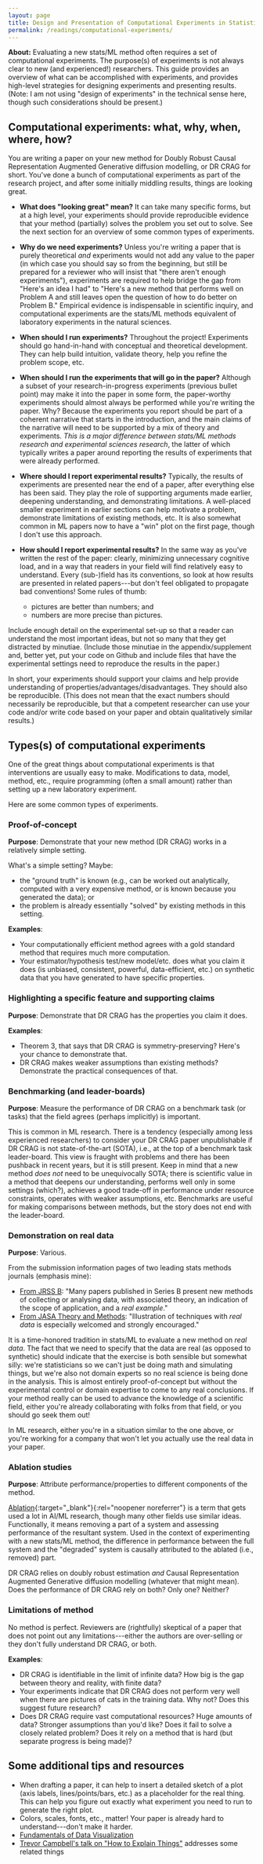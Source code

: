 ```yaml
---
layout: page
title: Design and Presentation of Computational Experiments in Statistics/ML
permalink: /readings/computational-experiments/
---
```



**About:** 
Evaluating a new stats/ML method often requires a set of computational experiments. The purpose(s) of experiments is not always clear to new (and experienced!) researchers. This guide provides an overview of what can be accomplished with experiments, and provides high-level strategies for designing experiments and presenting results. (Note: I am not using "design of experiments" in the technical sense here, though such considerations should be present.)


## Computational experiments: what, why, when, where, how?

You are writing a paper on your new method for Doubly Robust Causal Representation Augmented Generative diffusion modelling, or DR CRAG for short. You've done a bunch of computational experiments as part of the research project, and after some initially middling results, things are looking great. 

- **What does "looking great" mean?** It can take many specific forms, but at a high level, your experiments should provide reproducible evidence that your method (partially) solves the problem you set out to solve. See the next section for an overview of some common types of experiments. 
- **Why do we need experiments?** Unless you're writing a paper that is purely theoretical *and* experiments would not add any value to the paper (in which case you should say so from the beginning, but still be prepared for a reviewer who will insist that "there aren't enough experiments"), experiments are required to help bridge the gap from "Here's an idea I had" to "Here's a new method that performs well on Problem A and still leaves open the question of how to do better on Problem B." Empirical evidence is indispensable in scientific inquiry, and computational experiments are the stats/ML methods equivalent of laboratory experiments in the natural sciences. 
- **When should I run experiments?** Throughout the project! Experiments should go hand-in-hand with conceptual and theoretical development. They can help build intuition, validate theory, help you refine the problem scope, etc.
- **When should I run the experiments that will go in the paper?** Although a subset of your research-in-progress experiments (previous bullet point) may make it into the paper in some form, the paper-worthy experiments should almost always be performed while you're writing the paper. Why? Because the experiments you report should be part of a coherent narrative that starts in the introduction, and the main claims of the narrative will need to be supported by a mix of theory and experiments. *This is a major difference between stats/ML methods research and experimental sciences research*, the latter of which typically writes a paper around reporting the results of experiments that were already performed. 
- **Where should I report experimental results?** Typically, the results of experiments are presented near the end of a paper, after everything else has been said. They play the role of supporting arguments made earlier, deepening understanding, and demonstrating limitations. A well-placed smaller experiment in earlier sections can help motivate a problem, demonstrate limitations of existing methods, etc. It is also somewhat common in ML papers now to have a "win" plot on the first page, though I don't use this approach. 
- **How should I report experimental results?** In the same way as you've written the rest of the paper: clearly, minimizing unnecessary cognitive load, and in a way that readers in your field will find relatively easy to understand. Every (sub-)field has its conventions, so look at how results are presented in related papers---but don't feel obligated to propagate bad conventions! Some rules of thumb: 

	+ pictures are better than numbers; and
	+ numbers are more precise than pictures.

Include enough detail on the experimental set-up so that a reader can understand the most important ideas, but not so many that they get distracted by minutiae. (Include those minutiae in the appendix/supplement and, better yet, put your code on Github and include files that have the experimental settings need to reproduce the results in the paper.)


In short, your experiments should support your claims and help provide understanding of properties/advantages/disadvantages. They should also be reproducible. (This does not mean that the exact numbers should necessarily be reproducible, but that a competent researcher can use your code and/or write code based on your paper and obtain qualitatively similar results.)


## Types(s) of computational experiments

One of the great things about computational experiments is that interventions are usually easy to make. Modifications to data, model, method, etc., require programming (often a small amount) rather than setting up a new laboratory experiment. 

Here are some common types of experiments. 


### Proof-of-concept

**Purpose**: Demonstrate that your new method (DR CRAG) works in a relatively simple setting. 

What's a simple setting? Maybe:

- the "ground truth" is known (e.g., can be worked out analytically, computed with a very expensive method, or is known because you generated the data); or
- the problem is already essentially "solved" by existing methods in this setting.

**Examples**: 

- Your computationally efficient method agrees with a gold standard method that requires much more computation.
- Your estimator/hypothesis test/new model/etc. does what you claim it does (is unbiased, consistent, powerful, data-efficient, etc.) on synthetic data that you have generated to have specific properties. 

### Highlighting a specific feature and supporting claims

**Purpose**: Demonstrate that DR CRAG has the properties you claim it does.


**Examples**: 

- Theorem 3, that says that DR CRAG is symmetry-preserving? Here's your chance to demonstrate that.
- DR CRAG makes weaker assumptions than existing methods? Demonstrate the practical consequences of that. 


### Benchmarking (and leader-boards)

**Purpose**: Measure the performance of DR CRAG on a benchmark task (or tasks) that the field agrees (perhaps implicitly) is important. 

This is common in ML research. There is a tendency (especially among less experienced researchers) to consider your DR CRAG paper unpublishable if DR CRAG is not state-of-the-art (SOTA), i.e., at the top of a benchmark task leader-board. This view is fraught with problems and there has been pushback in recent years, but it is still present. Keep in mind that a new method *does not* need to be unequivocally SOTA; there is scientific value in a method that deepens our understanding, performs well only in some settings (which?), achieves a good trade-off in performance under resource constraints, operates with weaker assumptions, etc. Benchmarks are useful for making comparisons between methods, but the story does not end with the leader-board. 

<!-- **Examples**:

- Bivariate causal discovery: various synthetic data generating procedures and real data [Tuebingen cause-effect pairs](https://webdav.tuebingen.mpg.de/cause-effect/)
- Computer vision: 
- Reinforcement learning: 
-  -->

### Demonstration on real data

**Purpose**: Various.

From the submission information pages of two leading stats methods journals (emphasis mine):

- [From JRSS B](https://academic.oup.com/jrsssb/pages/general-instructions): "Many papers published in Series B present new methods of collecting or analysing data, with associated theory, an indication of the scope of application, and a *real example*."
- [From JASA Theory and Methods](https://www.tandfonline.com/action/authorSubmission?show=instructions&journalCode=uasa20): "Illustration of techniques with *real data* is especially welcomed and strongly encouraged."

It is a time-honored tradition in stats/ML to evaluate a new method on *real data*. The fact that we need to specify that the data are real (as opposed to synthetic) should indicate that the exercise is both sensible but somewhat silly: we're statisticians so we can't just be doing math and simulating things, but we're also not domain experts so no real science is being done in the analysis. This is almost entirely proof-of-concept but without the experimental control or domain expertise to come to any real conclusions. If your method really can be used to advance the knowledge of a scientific field, either you're already collaborating with folks from that field, or you should go seek them out!

In ML research, either you're in a situation similar to the one above, or you're working for a company that won't let you actually use the real data in your paper. 


### Ablation studies

**Purpose**: Attribute performance/properties to different components of the method. 

[Ablation](https://en.wikipedia.org/wiki/Ablation_(artificial_intelligence)){:target="_blank"}{:rel="noopener noreferrer"} is a term that gets used a lot in AI/ML research, though many other fields use similar ideas. Functionally, it means removing a part of a system and assessing performance of the resultant system. Used in the context of experimenting with a new stats/ML method, the difference in performance between the full system and the "degraded" system is causally attributed to the ablated (i.e., removed) part. 

DR CRAG relies on doubly robust estimation *and* Causal Representation Augmented Generative diffusion modelling (whatever that might mean). Does the performance of DR CRAG rely on both? Only one? Neither? 


### Limitations of method

No method is perfect. Reviewers are (rightfully) skeptical of a paper that does not point out any limitations---either the authors are over-selling or they don't fully understand DR CRAG, or both. 

**Examples**: 

- DR CRAG is identifiable in the limit of infinite data? How big is the gap between theory and reality, with finite data?
- Your experiments indicate that DR CRAG does not perform very well when there are pictures of cats in the training data. Why not? Does this suggest future research?
- Does DR CRAG require vast computational resources? Huge amounts of data? Stronger assumptions than you'd like? Does it fail to solve a closely related problem? Does it rely on a method that is hard (but separate progress is being made)?




## Some additional tips and resources

- When drafting a paper, it can help to insert a detailed sketch of a plot (axis labels, lines/points/bars, etc.) as a placeholder for the real thing. This can help you figure out exactly what experiment you need to run to generate the right plot. 
- Colors, scales, fonts, etc., matter! Your paper is already hard to understand---don't make it harder. 
- [Fundamentals of Data Visualization](https://clauswilke.com/dataviz/)
- [Trevor Campbell's talk on "How to Explain Things"](https://docs.google.com/presentation/d/13vwchlzQAZjjfiI3AiBC_kM-syI6GJKzbuZoLxgy1a4/edit?slide=id.g4fbcbb044c_0_0#slide=id.g4fbcbb044c_0_0) addresses some related things



